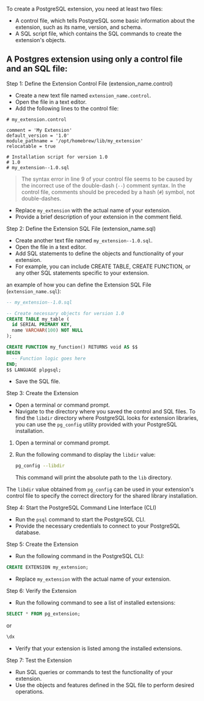 To create a PostgreSQL extension, you need at least two files:

-   A control file, which tells PostgreSQL some basic information about the extension, such as its name, version, and schema.
-   A SQL script file, which contains the SQL commands to create the extension's objects.

## A Postgres extension using only a control file and an SQL file:

Step 1: Define the Extension Control File (extension\_name.control)

-   Create a new text file named `extension_name.control`.
-   Open the file in a text editor.
-   Add the following lines to the control file:

```control
# my_extension.control

comment = 'My Extension'
default_version = '1.0'
module_pathname = '/opt/homebrew/lib/my_extension'
relocatable = true

# Installation script for version 1.0
# 1.0
# my_extension--1.0.sql
```
> The syntax error in line 9 of your control file seems to be caused by the incorrect use of the double-dash (`--`) comment syntax. In the control file, comments should be preceded by a hash (`#`) symbol, not double-dashes.

-   Replace `my_extension` with the actual name of your extension.
-   Provide a brief description of your extension in the comment field.

Step 2: Define the Extension SQL File (extension\_name.sql)

-   Create another text file named `my_extension--1.0.sql`.
-   Open the file in a text editor.
-   Add SQL statements to define the objects and functionality of your extension.
-   For example, you can include CREATE TABLE, CREATE FUNCTION, or any other SQL statements specific to your extension.

an example of how you can define the Extension SQL File (`extension_name.sql`):

```sql
-- my_extension--1.0.sql

-- Create necessary objects for version 1.0
CREATE TABLE my_table (
  id SERIAL PRIMARY KEY,
  name VARCHAR(100) NOT NULL
);

CREATE FUNCTION my_function() RETURNS void AS $$
BEGIN
  -- Function logic goes here
END;
$$ LANGUAGE plpgsql;
```
-   Save the SQL file.

Step 3: Create the Extension

-   Open a terminal or command prompt.
-   Navigate to the directory where you saved the control and SQL files.
To find the `libdir` directory where PostgreSQL looks for extension libraries, you can use the `pg_config` utility provided with your PostgreSQL installation.

1.  Open a terminal or command prompt.
    
2.  Run the following command to display the `libdir` value:
    ```bash
    pg_config --libdir
    ```
    This command will print the absolute path to the `lib` directory.
    

The `libdir` value obtained from `pg_config` can be used in your extension's control file to specify the correct directory for the shared library installation.

Step 4: Start the PostgreSQL Command Line Interface (CLI)

-   Run the `psql` command to start the PostgreSQL CLI.
-   Provide the necessary credentials to connect to your PostgreSQL database.

Step 5: Create the Extension

-   Run the following command in the PostgreSQL CLI:

```sql
CREATE EXTENSION my_extension;
```

-   Replace `my_extension` with the actual name of your extension.

Step 6: Verify the Extension

-   Run the following command to see a list of installed extensions:

```sql
SELECT * FROM pg_extension;
```
or
```sql
\dx
```
-   Verify that your extension is listed among the installed extensions.

Step 7: Test the Extension

-   Run SQL queries or commands to test the functionality of your extension.
-   Use the objects and features defined in the SQL file to perform desired operations.
